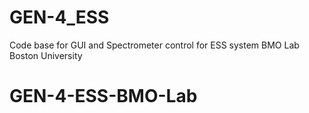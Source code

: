 # GEN-4_ESS
Code base for GUI and Spectrometer control for ESS system BMO Lab Boston University
# GEN-4-ESS-BMO-Lab

